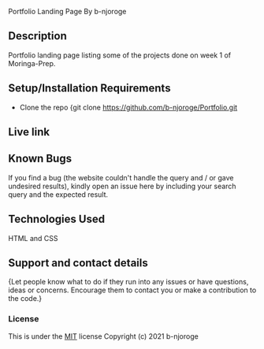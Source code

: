 Portfolio Landing Page
By  b-njoroge
## Description
Portfolio landing page listing some of the projects done on week 1 of Moringa-Prep.
## Setup/Installation Requirements
* Clone the repo {git clone https://github.com/b-njoroge/Portfolio.git
## Live link
## Known Bugs
If you find a bug (the website couldn't handle the query and / or gave undesired results), kindly open an issue here by including your search query and the expected result.
## Technologies Used
HTML and CSS
## Support and contact details
{Let people know what to do if they run into any issues or have questions, ideas or concerns.  Encourage them to contact you or make a contribution to the code.}
### License
This is under the [MIT](LICENSE) license
Copyright (c) 2021 b-njoroge
